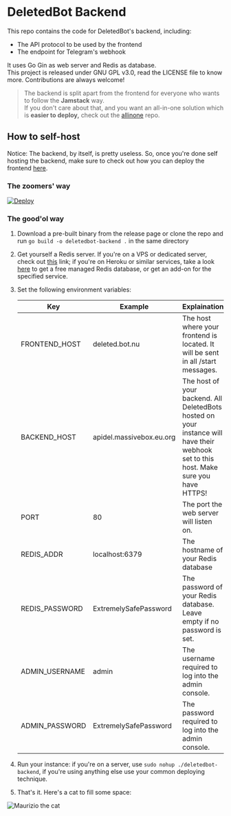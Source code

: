 # DeletedBot Backend

This repo contains the code for DeletedBot's backend, including:

- The API protocol to be used by the frontend
- The endpoint for Telegram's webhook

It uses Go Gin as web server and Redis as database.  
This project is released under GNU GPL v3.0, read the LICENSE file to know more. Contributions are always welcome!

> The backend is split apart from the frontend for everyone who wants to follow the **Jamstack** way.  
> If you don't care about that, and you want an all-in-one solution which is **easier to deploy,** check out the [allinone](https://github.com/deleted-bot/allinone) repo.



## How to self-host

Notice: The backend, by itself, is pretty useless. So, once you're done self hosting the backend, make sure to check out how you can deploy the frontend [here](https://github.com/deleted-bot/frontend).

### The zoomers' way

[![Deploy](https://www.herokucdn.com/deploy/button.svg)](https://heroku.com/deploy)

### The good'ol way

1. Download a pre-built binary from the release page or clone the repo and run `go build -o deletedbot-backend .` in the same directory

2. Get yourself a Redis server. If you're on a VPS or dedicated server, check out [this](https://redis.io/download) link; if you're on Heroku or similar services, take a look [here](https://redislabs.com/try-free/) to get a free managed Redis database, or get an add-on for the specified service.

3. Set the following environment variables:

   | Key            | Example                  | Explaination                                                 |
   | -------------- | ------------------------ | ------------------------------------------------------------ |
   | FRONTEND_HOST  | deleted.bot.nu           | The host where your frontend is located. It will be sent in all /start messages. |
   | BACKEND_HOST   | apidel.massivebox.eu.org | The host of your backend. All DeletedBots hosted on your instance will have their webhook set to this host. Make sure you have HTTPS! |
   | PORT           | 80                       | The port the web server will listen on.                      |
   | REDIS_ADDR     | localhost:6379           | The hostname of your Redis database                          |
   | REDIS_PASSWORD | ExtremelySafePassword    | The password of your Redis database. Leave empty if no password is set. |
   | ADMIN_USERNAME | admin                    | The username required to log into the admin console.         |
   | ADMIN_PASSWORD | ExtremelySafePassword    | The password required to log into the admin console.         |

4. Run your instance: if you're on a server, use `sudo nohup ./deletedbot-backend`, if you're using anything else use your common deploying technique.

5. That's it. Here's a cat to fill some space:

![Maurizio the cat](https://i.imgur.com/0RnAicK.gif)

